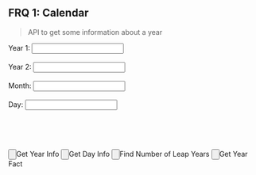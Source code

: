 ## FRQ 1: Calendar

> API to get some information about a year

<label for="fname">Year 1:</label>
<input type="text" id="year1" name="year1"><br><br>
<label for="lname">Year 2:</label>
<input type="text" id="year2" name="year2"><br><br>
<label for="fname">Month:</label>
<input type="text" id="month" name="month"><br><br>
<label for="lname">Day:</label>
<input type="text" id="day" name="day"><br><br>

<br><br>

<input type="button" onClick="getYearInfo()">Get Year Info</input>
<input type="button" onClick="getDayInfo()">Get Day Info</input>
<input type="button" onClick="getLeapYears()">Find Number of Leap Years</input>
<input type="button" onClick="getYearFact()">Get Year Fact</input>

<label id="result"></label>

<script>

    function getYearInfo() {
        String link = "https://backend-csa.rohanj.dev/calendar1/" + Document.getElementById("year1");
        fetch(link, {})
    }

    function getDayInfo() {

    }

    function getLeapYears() {

    }

    function getYearFact() {

    }
</script>